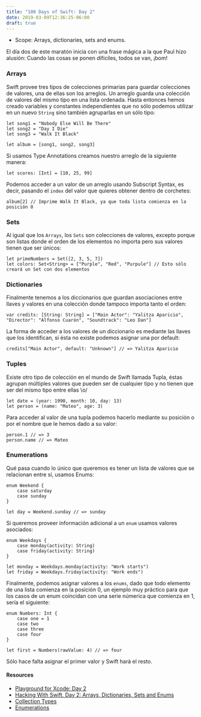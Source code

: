 ```yaml
---
title: "100 Days of Swift: Day 2"
date: 2019-03-09T12:36:25-06:00
draft: true
---
```


* Scope: Arrays, dictionaries, sets and enums.

El día dos de este maratón inicia con una frase mágica a la que Paul hizo alusión: Cuando las cosas se ponen difíciles, todos se van, ¡bom!

### Arrays
Swift provee tres tipos de colecciones primarias para guardar colecciones de valores, una de ellas son los arreglos.
Un arreglo guarda una colección de valores del mismo tipo en una lista ordenada. Hasta entonces hemos creado variables y constantes
independientes que no sólo podemos utilizar en un nuevo `String` sino también agruparlas en un sólo tipo:
```
let song1 = "Nobody Else Will Be There"
let song2 = "Day I Die"
let song3 = "Walk It Black"

let album = [song1, song2, song3]
```

Si usamos Type Annotations creamos nuestro arreglo de la siguiente manera:
```
let scores: [Int] = [10, 25, 99]
```

Podemos acceder a un valor de un arreglo usando Subscript Syntax, es decir, pasando el `index` del valor que quieres obtener dentro de corchetes:
```
album[2] // Imprime Walk It Black, ya que toda lista comienza en la posición 0
```

### Sets
Al igual que los `Arrays`, los `Sets` son colecciones de valores, excepto porque son listas donde el orden de los elementos no importa
pero sus valores tienen que ser únicos:
```
let primeNumbers = Set([2, 3, 5, 7])
let colors: Set<String> = ["Purple", "Red", "Purpule"] // Esto sólo creará un Set con dos elementos
```

### Dictionaries
Finalmente tenemos a los diccionarios que guardan asociaciones entre llaves y valores en una colección donde tampoco importa tanto el orden:
```
var credits: [String: String] = ["Main Actor": "Yalitza Aparicio", "Director": "Alfonso Cuarón", "Soundtrack": "Leo Dan"]
```

La forma de acceder a los valores de un diccionario es mediante las llaves que los identifican, si ésta no existe podemos asignar una por default:
```
credits["Main Actor", default: "Unknown"] // => Yalitza Aparicio
```

### Tuples
Existe otro tipo de colección en el mundo de Swift llamada Tupla, éstas agrupan múltiples valores que pueden ser de cualquier tipo y 
no tienen que ser del mismo tipo entre ellas \o/
```
let date = (year: 1990, month: 10, day: 13)
let person = (name: "Mateo", age: 3)
```

Para acceder al valor de una tupla podemos hacerlo mediante su posición o por el nombre que le hemos dado a su valor:
```
person.1 // => 3
person.name // => Mateo
```

### Enumerations
Qué pasa cuando lo único que queremos es tener un lista de valores que se relacionan entre sí, usamos Enums:
```
enum Weekend {
    case saturday
    case sunday
}

let day = Weekend.sunday // => sunday
```

Si queremos proveer información adicional a un `enum` usamos valores asociados:
```
enum Weekdays {
    case monday(activity: String)
    case friday(activity: String)
}

let monday = Weekdays.monday(activity: "Work starts")
let friday = Weekdays.friday(activity: "Work ends")
```

Finalmente, podemos asignar valores a los `enums`, dado que todo elemento de una lista comienza en la posición 0, un ejemplo muy práctico
para que los casos de un enum coincidan con una serie númerica que comienza en 1, sería el siguiente:
```
enum Numbers: Int {
    case one = 1
    case two
    case three
    case four
}

let first = Numbers(rawValue: 4) // => four
```

Sólo hace falta asignar el primer valor y Swift hará el resto.

#### Resources
* [Playground for Xcode: Day 2](https://github.com/shhnagumo/swift-playground/blob/master/0-100-days-of-swift/2-day.swift)
* [Hacking With Swift, Day 2: Arrays, Dictionaries, Sets and Enums](https://www.hackingwithswift.com/100/2)
* [Collection Types](https://docs.swift.org/swift-book/LanguageGuide/CollectionTypes.html)
* [Enumerations](https://docs.swift.org/swift-book/LanguageGuide/Enumerations.html)
